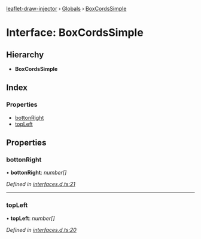 [leaflet-draw-injector](../README.md) › [Globals](../globals.md) › [BoxCordsSimple](boxcordssimple.md)

# Interface: BoxCordsSimple

## Hierarchy

* **BoxCordsSimple**

## Index

### Properties

* [bottonRight](boxcordssimple.md#bottonright)
* [topLeft](boxcordssimple.md#topleft)

## Properties

###  bottonRight

• **bottonRight**: *number[]*

*Defined in [interfaces.d.ts:21](https://github.com/OpenCIAg/Ngx-Leaflet-Draw-Injector/blob/717a5e1/projects/ngx-leaflet-draw-injector/src/lib/interfaces.d.ts#L21)*

___

###  topLeft

• **topLeft**: *number[]*

*Defined in [interfaces.d.ts:20](https://github.com/OpenCIAg/Ngx-Leaflet-Draw-Injector/blob/717a5e1/projects/ngx-leaflet-draw-injector/src/lib/interfaces.d.ts#L20)*
